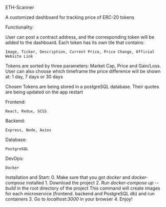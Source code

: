 ETH-Scanner

A customized dashboard for tracking price of ERC-20 tokens

Functionality:

User can post a contract address, and the corresponding token will be added to the dashboard.
Each token has its own tile that contains:
    
    Image, Ticker, Description, Current Price, Price Change, Official Website Link

Tokens are sorted by three parameters: Market Cap, Price and Gain/Loss. User can also choose which timeframe the price difference will be shown at: 1 day, 7 days or 30 days

Chosen Tokens are being stored in a postgreSQL database. Their quotes are being updated on the app restart

Frontend:

    React, Redux, SCSS

Backend:

    Express, Node, Axios

Database:

    PostgreSQL

DevOps:
    
    Docker

Installation and Start:
    0. Make sure that you got *docker* and *docker-compose* installed
    1. Download the project
    2. Run *docker-compose up --build* in the root directory of the project
       This command will create images for each microservice (frontend. backend and PostgreSQL db) and run containers
    3. Go to *localhost:3000* in your browser
    4. Enjoy!

